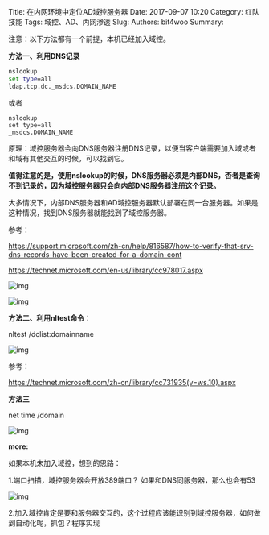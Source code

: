 Title: 在内网环境中定位AD域控服务器
Date: 2017-09-07 10:20
Category: 红队技能
Tags: 域控、AD、内网渗透
Slug: 
Authors: bit4woo
Summary: 

注意：以下方法都有一个前提，本机已经加入域控。

 

**方法一、利用DNS记录**

```cmd
nslookup
set type=all
ldap.tcp.dc._msdcs.DOMAIN_NAME
```

或者

```
nslookup
set type=all
_msdcs.DOMAIN_NAME
```

 

原理：域控服务器会向DNS服务器注册DNS记录，以便当客户端需要加入域或者和域有其他交互的时候，可以找到它。

 

**值得注意的是，使用nslookup的时候，DNS服务器必须是内部DNS，否者是查询不到记录的，因为域控服务器只会向内部DNS服务器注册这个记录。**

 

大多情况下，内部DNS服务器和AD域控服务器默认部署在同一台服务器。如果是这种情况，找到DNS服务器就能找到了域控服务器。

 

参考：

<https://support.microsoft.com/zh-cn/help/816587/how-to-verify-that-srv-dns-records-have-been-created-for-a-domain-cont>

<https://technet.microsoft.com/en-us/library/cc978017.aspx>

 ![img](img/FindADserver/1.png)

![img](img/FindADserver/2.png)

 

 

**方法二、利用nltest命令**：

 

nltest /dclist:domainname

 

![img](img/FindADserver/3.png)

参考：

<https://technet.microsoft.com/zh-cn/library/cc731935(v=ws.10).aspx>

 

 **方法三**

 

net time /domain

 

![img](img/FindADserver/4.png)

 

**more:**

如果本机未加入域控，想到的思路：

1.端口扫描，域控服务器会开放389端口？ 如果和DNS同服务器，那么也会有53

![img](img/FindADserver/5.png)

2.加入域控肯定是要和服务器交互的，这个过程应该能识别到域控服务器，如何做到自动化呢，抓包？程序实现